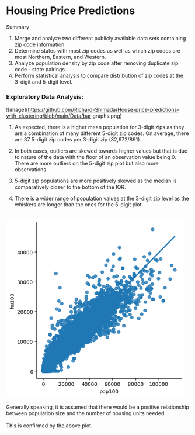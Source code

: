 # Housing Price Predictions

Summary

1. Merge and analyze two different publicly available data sets containing zip code information.
2. Determine states with most zip codes as well as which zip codes are most Northern, Eastern, and Western.
3. Analyze population density by zip code after removing duplicate zip code - state pairings.
4. Perform statistical analysis to compare distribution of zip codes at the 3-digit and 5-digit level.


### Exploratory Data Analysis:

![image](https://github.com/Richard-Shimada/House-price-predictions-with-clustering/blob/main/Data/bar graphs.png)

1. As expected, there is a higher mean population for 3-digit zips as they are a combination of many different 5-digit zip codes. On average, there are 37 5-digit zip codes per 3-digit zip (32,972/891).

2. In both cases, outliers are skewed towards higher values but that is due to nature of the data with the floor of an observation value being 0. There are more outliers on the 5-digit zip plot but also more observations. 

3. 5-digit zip populations are more positively skewed as the median is comparatively closer to the bottom of the IQR. 

4. There is a wider range of population values at the 3-digit zip level as the whiskers are longer than the ones for the 5-digit plot. </br></br>



![image](https://github.com/Richard-Shimada/US-Zip-Code-Analysis/blob/main/Data/lmplot.png)


Generally speaking, it is assumed that there would be a positive relationship between population size and the number of housing units needed. </br></br>This is confirmed by the above plot.


